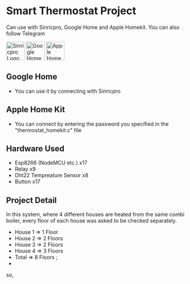 # Smart Thermostat Project
Can use with Sinricpro, Google Home and Apple Homekit. You can also follow Telegram

<img src="https://lh3.googleusercontent.com/LDbL9BDfVZASl8Wh6v8aZn3foy-rDrYaumMK-mb8gLceN6cCxex5OxtAyK0c2hKsDFHplI5sXHl73A=s72" alt="Sinricpro Logo" width="50" height="50" class="lazyloaded" data-ll-status="loaded">
<img src="https://cdn.freelogovectors.net/svg07/google-home-logo.svg" alt="Google Home Logo" width="50" height="50" class="lazyloaded" data-ll-status="loaded">
<img src="https://upload.wikimedia.org/wikipedia/commons/c/cc/Apple_HomeKit_logo.svg" alt="Apple Home Logo" width="50" height="50" class="lazyloaded" data-ll-status="loaded">

## Google Home
* You can use it by connecting with Sinricpro

## Apple Home Kit
* You can connect by entering the password you specified in the "thermostat_homekit.c" file

## Hardware Used
* Esp8266 (NodeMCU etc.) x17
* Relay x9
* Dht22 Tempreature Sensor x8
* Button x17

## Project Detail
In this system, where 4 different houses are heated from the same combi boiler, every floor of each house was asked to be checked separately.
* House 1 => 1 Floor
* House 2 => 2 Floors
* House 3 => 2 Floors
* House 4 => 3 Floors
* Total => 8 Floors ;
* 
so, 
